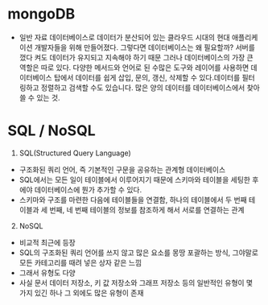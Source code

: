 # mongoDB

- 일반 자료 데이터베이스로 데이터가 분산되어 있는 클라우드 시대의 현대 애플리케이션 개발자들을 위해 만들어졌다.
  그렇다면 데이터베이스는 왜 필요할까?
  서버를 껐다 켜도 데이터가 유지되고 지속해야 하기 때문
  그러나 데이터베이스의 가장 큰 역할은 따로 있다.
  다양한 메서드와 언어로 된 수많은 도구와 레이어를 사용하면 데이터베이스 탑에서 데이터를 쉽게 삽입, 문의, 갱신, 삭제할 수 있다.데이터를 필터링하고 정렬하고 검색할 수도 있습니다. 많은 양의 데이터를 데이터베이스에서 찾아 쓸 수 있는 것.

# SQL / NoSQL

1. SQL(Structured Query Language)

- 구조화된 쿼리 언어, 즉 기본적인 구문을 공유하는 관계형 데이터베이스
- SQL에서는 모든 일이 테이블에서 이루어지기 때문에 스키마와 테이블을 세팅한 후에야 데이터베이스에 뭔가 추가할 수 있다.
- 스키마와 구조를 마련한 다음에 테이블들을 연결함, 하나의 테이블에서 두 번째 테이블과 세 번째, 네 번째 테이블의 정보를 참조하게 해서 서로를 연결하는 관계

2. NoSQL

- 비교적 최근에 등장
- SQL의 구조화된 쿼리 언어를 쓰지 않고 많은 요소를 몽땅 포괄하는 방식, 그야말로 모든 카테고리를 때려 넣은 상자 같은 느낌
- 그래서 유형도 다양
- 사실 문서 데이터 저장소, 키 값 저장소와 그래프 저장소 등의 일반적인 유형이 몇 가지 있긴 하나 그 외에도 많은 유형이 존재
